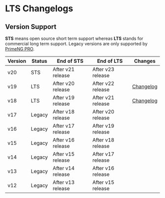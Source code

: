 # LTS Changelogs

## Version Support

**STS** means open source short term support whereas **LTS** stands for commercial long term support. Legacy versions are only supported by [PrimeNG PRO](https://www.primefaces.org/support).

| Version | Status | End of STS | End of LTS | Changes |
|---------|--------|------------|------------|---------|
| v20 | STS | After v21 release | After v23 release | |
| v19 | LTS | After v20 release | After v22 release | [Changelog](./V19-LTS.md) |
| v18 | LTS | After v19 release | After v21 release | [Changelog](./V18-LTS.md) |
| v17 | Legacy | After v18 release | After v20 release | |
| v16 | Legacy | After v17 release | After v19 release | |
| v15 | Legacy | After v16 release | After v18 release | |
| v14 | Legacy | After v15 release | After v17 release | |
| v13 | Legacy | After v14 release | After v16 release | |
| v12 | Legacy | After v13 release | After v15 release | |